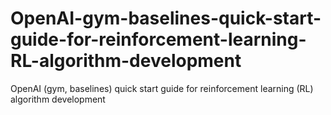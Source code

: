 # OpenAI-gym-baselines-quick-start-guide-for-reinforcement-learning-RL-algorithm-development
OpenAI (gym, baselines) quick start guide for reinforcement learning (RL) algorithm development
